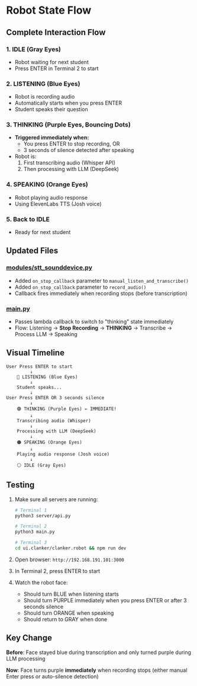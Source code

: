 # Robot State Flow

## Complete Interaction Flow

### 1. **IDLE** (Gray Eyes)
- Robot waiting for next student
- Press ENTER in Terminal 2 to start

### 2. **LISTENING** (Blue Eyes)
- Robot is recording audio
- Automatically starts when you press ENTER
- Student speaks their question

### 3. **THINKING** (Purple Eyes, Bouncing Dots)
- **Triggered immediately when:**
  - You press ENTER to stop recording, OR
  - 3 seconds of silence detected after speaking
- Robot is:
  1. First transcribing audio (Whisper API)
  2. Then processing with LLM (DeepSeek)

### 4. **SPEAKING** (Orange Eyes)
- Robot playing audio response
- Using ElevenLabs TTS (Josh voice)

### 5. Back to **IDLE**
- Ready for next student

## Updated Files

### [modules/stt_sounddevice.py](modules/stt_sounddevice.py:218-252)
- Added `on_stop_callback` parameter to `manual_listen_and_transcribe()`
- Added `on_stop_callback` parameter to `record_audio()`
- Callback fires immediately when recording stops (before transcription)

### [main.py](main.py:95-98)
- Passes lambda callback to switch to "thinking" state immediately
- Flow: Listening → **Stop Recording** → **THINKING** → Transcribe → Process LLM → Speaking

## Visual Timeline

```
User Press ENTER to start
         ↓
    🔵 LISTENING (Blue Eyes)
         ↓
    Student speaks...
         ↓
User Press ENTER OR 3 seconds silence
         ↓
    🟣 THINKING (Purple Eyes) ← IMMEDIATE!
         ↓
    Transcribing audio (Whisper)
         ↓
    Processing with LLM (DeepSeek)
         ↓
    🟠 SPEAKING (Orange Eyes)
         ↓
    Playing audio response (Josh voice)
         ↓
    ⚪ IDLE (Gray Eyes)
```

## Testing

1. Make sure all servers are running:
   ```bash
   # Terminal 1
   python3 server/api.py

   # Terminal 2
   python3 main.py

   # Terminal 3
   cd ui.clanker/clanker.robot && npm run dev
   ```

2. Open browser: `http://192.168.191.101:3000`

3. In Terminal 2, press ENTER to start

4. Watch the robot face:
   - Should turn BLUE when listening starts
   - Should turn PURPLE immediately when you press ENTER or after 3 seconds silence
   - Should turn ORANGE when speaking
   - Should return to GRAY when done

## Key Change

**Before**: Face stayed blue during transcription and only turned purple during LLM processing

**Now**: Face turns purple **immediately** when recording stops (either manual Enter press or auto-silence detection)
